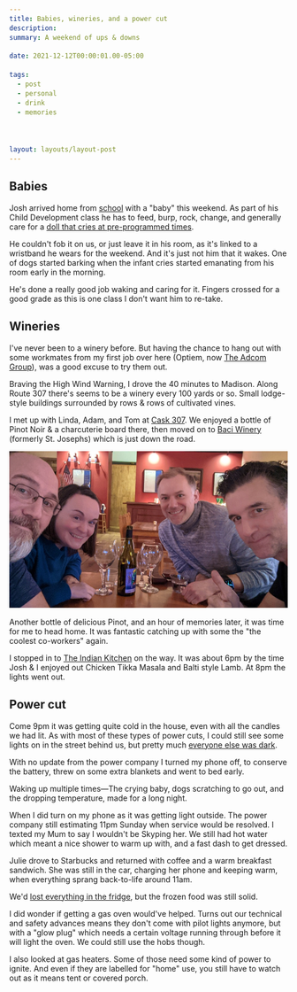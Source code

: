 ```yaml
---
title: Babies, wineries, and a power cut
description:
summary: A weekend of ups & downs

date: 2021-12-12T00:00:01.00-05:00

tags:
  - post
  - personal
  - drink
  - memories



layout: layouts/layout-post
---
```


## Babies
Josh arrived home from [school](https://www.weschools.org/northhighschool_home.aspx "North High School") with a "baby" this weekend. As part of his Child Development class he has to feed, burp, rock, change, and generally care for a <a href="https://www.bostonglobe.com/2020/01/14/magazine/my-teenager-brought-an-infant-simulator-home-school-i-think-im-grandma-now/" title="Article from Boston Globe about infant simulators">doll that cries at pre-programmed times</a>.

He couldn't fob it on us, or just leave it in his room, as it's linked to a wristband he wears for the weekend.  And it's just not him that it wakes. One of dogs started barking when the infant cries started emanating from his room early in the morning.

He's done a really good job waking and caring for it. Fingers crossed for a good grade as this is one class I don't want him to re-take.


## Wineries
I've never been to a winery before. But having the chance to hang out with some workmates from my first job over here (Optiem, now [The Adcom Group](https://www.theadcomgroup.com "")), was a good excuse to try them out.

Braving the High Wind Warning, I drove the 40 minutes to Madison. Along Route 307 there's seems to be a winery every 100 yards or so. Small lodge-style buildings surrounded by rows & rows of cultivated vines.

I met up with Linda, Adam, and Tom at [Cask 307](https://www.cask307.com ""). We enjoyed a bottle of Pinot Noir & a charcuterie board there, then moved on to [Baci Winery](https://www.baciwinery.com "") (formerly St. Josephs) which is just down the road.

<img class="img-border" src="/img/2021-12-11-winery.jpeg" alt="me, Linda, Adam, and Tom smiling at Baci Winery">

Another bottle of delicious Pinot, and an hour of memories later, it was time for me to head home. It was fantastic catching up with some the "the coolest co-workers" again.

I stopped in to [The Indian Kitchen](http://theindiankitchenmentor.com "Indian restaurant") on the way. It was about 6pm by the time Josh & I enjoyed out Chicken Tikka Masala and Balti style Lamb. At 8pm the lights went out.

## Power cut
Come 9pm it was getting quite cold in the house, even with all the candles we had lit. As with most of these types of power cuts, I could still see some lights on in the street behind us, but pretty much <a href="https://patch.com/ohio/mentor/power-outages-more-2-500-lake-county-residents-dark" title="Article about power outage on Patch.com">everyone else was dark</a>.

With no update from the power company I turned my phone off, to conserve the battery, threw on some extra blankets and went to bed early.

Waking up multiple times—The crying baby, dogs scratching to go out, and the dropping temperature, made for a long night.

When I did turn on my phone as it was getting light outside. The power company still estimating 11pm Sunday when service would be resolved. I texted my Mum to say I wouldn't be Skyping her. We still had hot water which meant a nice shower to warm up with, and a fast dash to get dressed.

Julie drove to Starbucks and returned with coffee and a warm breakfast sandwich. She was still in the car, charging her phone and keeping warm, when everything sprang back-to-life around 11am.

We'd <a href="https://www.cdc.gov/foodsafety/food-safety-during-a-power-outage.html" title="CDC recommendations about food and power loss">lost everything in the fridge</a>, but the frozen food was still solid.

I did wonder if getting a gas oven would've helped. Turns out our technical and safety advances means they don't come with pilot lights anymore, but with a "glow plug" which needs a certain voltage running through before it will light the oven. We could still use the hobs though.

I also looked at gas heaters. Some of those need some kind of power to ignite. And even if they are labelled for "home" use, you still have to watch out as it means tent or covered porch.








